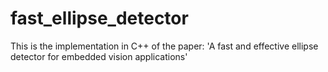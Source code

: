 # fast_ellipse_detector
This is the implementation in C++ of the paper: 'A fast and effective ellipse detector for embedded vision applications'  
